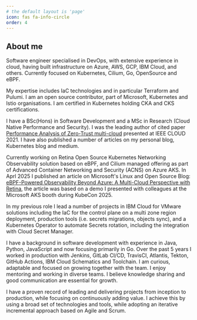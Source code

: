 ```yaml
---
# the default layout is 'page'
icon: fas fa-info-circle
order: 4
---
```


## About me

Software engineer specialised in DevOps, with extensive experience in cloud, having built infrastructure on Azure, AWS, GCP, IBM Cloud, and others. Currently focused on Kubernetes, Cilium, Go, OpenSource and eBPF.

My expertise includes IaC technologies and in particular Terraform and Pulumi. I am an open source contributor, part of Microsoft, Kubernetes and Istio organisations. I am certified in Kubernetes holding CKA and CKS certifications.

I have a BSc(Hons) in Software Development and a MSc in Research (Cloud Native Performance and Security). I was the leading author of cited paper [Performance Analysis of Zero-Trust multi-cloud](https://ieeexplore.ieee.org/document/9582229) presented at IEEE CLOUD 2021. I have also published a number of articles on my personal blog, Kubernetes blog and medium.

Currently working on Retina Open Source Kubernetes Networking Observability solution based on eBPF, and Cilium managed offering as part of Advanced Container Networking and Security (ACNS) on Azure AKS. In Aprl 2025 I published an article on Microsoft's Linux and Open Source Blog: [eBPF-Powered Observability Beyond Azure: A Multi-Cloud Perspective with Retina](https://techcommunity.microsoft.com/blog/linuxandopensourceblog/ebpf-powered-observability-beyond-azure-a-multi-cloud-perspective-with-retina/4403361), the article was based on a demo I presented with colleagues at the Microsoft AKS booth during KubeCon 2025.

In my previous role I lead a number of projects in IBM Cloud for VMware solutions including the IaC for the control plane on a multi zone region deployment, production tools (i.e. secrets migrations, objects sync), and a Kubernetes Operator to automate Secrets rotation, including the integration with Cloud Secret Manager.

I have a background in software development with experience in Java, Python, JavaScript and now focusing primarily in Go. Over the past 5 years I worked in production with Jenkins, GitLab CI/CD, TravisCI, Atlantis, Tekton, GitHub Actions, IBM Cloud Schematics and Toolchain. I am curious, adaptable and focused on growing together with the team. I enjoy mentoring and working in diverse teams. I believe knowledge sharing and good communication are essential for growth.

I have a proven record of leading and delivering projects from inception to production, while focusing on continuously adding value. I achieve this by using a broad set of technologies and tools, while adopting an iterative incremental approach based on Agile and Scrum.

<div data-iframe-width="150" data-iframe-height="270" data-share-badge-id="49adf6db-8593-4dd8-b51a-7d18d14dd8c7" data-share-badge-host="https://www.credly.com"></div><script type="text/javascript" async src="https://cdn.credly.com/assets/utilities/embed.js"></script>
<div data-iframe-width="150" data-iframe-height="270" data-share-badge-id="bab0a05a-5d88-4e2a-8bbb-dcd575a8ff15" data-share-badge-host="https://www.credly.com"></div><script type="text/javascript" async src="https://cdn.credly.com/assets/utilities/embed.js"></script>
<div data-iframe-width="150" data-iframe-height="270" data-share-badge-id="f62e1087-63a1-4ec5-99ae-3b40daf67b58" data-share-badge-host="https://www.credly.com"></div><script type="text/javascript" async src="https://cdn.credly.com/assets/utilities/embed.js"></script>
<div data-iframe-width="150" data-iframe-height="270" data-share-badge-id="a3c4fa03-e39c-4d43-971f-ed9e5a6cdf56" data-share-badge-host="https://www.credly.com"></div><script type="text/javascript" async src="https://cdn.credly.com/assets/utilities/embed.js"></script>
<div data-iframe-width="150" data-iframe-height="270" data-share-badge-id="5d9c49be-c34f-4662-b2b5-fe33e6954ab8" data-share-badge-host="https://www.credly.com"></div><script type="text/javascript" async src="https://cdn.credly.com/assets/utilities/embed.js"></script>
<div data-iframe-width="150" data-iframe-height="270" data-share-badge-id="36ccacfc-092c-484c-887b-a486a8f6c225" data-share-badge-host="https://www.credly.com"></div><script type="text/javascript" async src="https://cdn.credly.com/assets/utilities/embed.js"></script>
<div data-iframe-width="150" data-iframe-height="270" data-share-badge-id="890c4816-8476-4467-9ce8-b3dcd5fc5227" data-share-badge-host="https://www.credly.com"></div><script type="text/javascript" async src="https://cdn.credly.com/assets/utilities/embed.js"></script>
<div data-iframe-width="150" data-iframe-height="270" data-share-badge-id="802a6eb9-a96d-4c00-89d7-9d037d2dece7" data-share-badge-host="https://www.credly.com"></div><script type="text/javascript" async src="https://cdn.credly.com/assets/utilities/embed.js"></script>
<div data-iframe-width="150" data-iframe-height="270" data-share-badge-id="08e0e4fc-cae3-49c9-bfaa-11acb92afc2d" data-share-badge-host="https://www.credly.com"></div><script type="text/javascript" async src="https://cdn.credly.com/assets/utilities/embed.js"></script>
<div data-iframe-width="150" data-iframe-height="270" data-share-badge-id="86e6350d-683f-4466-a929-73d972f02f9c" data-share-badge-host="https://www.credly.com"></div><script type="text/javascript" async src="https://cdn.credly.com/assets/utilities/embed.js"></script>
<div data-iframe-width="150" data-iframe-height="270" data-share-badge-id="f7a7e7e0-8735-4293-8a79-5f9ab1014795" data-share-badge-host="https://www.credly.com"></div><script type="text/javascript" async src="https://cdn.credly.com/assets/utilities/embed.js"></script>
<div data-iframe-width="150" data-iframe-height="270" data-share-badge-id="550bba68-96ba-4ec2-8157-d620a0721794" data-share-badge-host="https://www.credly.com"></div><script type="text/javascript" async src="https://cdn.credly.com/assets/utilities/embed.js"></script>
<div data-iframe-width="150" data-iframe-height="270" data-share-badge-id="1ffbebbf-0109-4ad5-a71e-c67e03aaa29d" data-share-badge-host="https://www.credly.com"></div><script type="text/javascript" async src="https://cdn.credly.com/assets/utilities/embed.js"></script>
<div data-iframe-width="150" data-iframe-height="270" data-share-badge-id="6c1fb6d9-cc8d-4c42-81cd-9efe89a54c6c" data-share-badge-host="https://www.credly.com"></div><script type="text/javascript" async src="https://cdn.credly.com/assets/utilities/embed.js"></script>
<div data-iframe-width="150" data-iframe-height="270" data-share-badge-id="74b37af5-5f17-4d66-9f2c-35590eca384e" data-share-badge-host="https://www.credly.com"></div><script type="text/javascript" async src="https://cdn.credly.com/assets/utilities/embed.js"></script>
<div data-iframe-width="150" data-iframe-height="270" data-share-badge-id="6f87d2de-e7e2-41c0-854a-3bd3b7696e0b" data-share-badge-host="https://www.credly.com"></div><script type="text/javascript" async src="https://cdn.credly.com/assets/utilities/embed.js"></script>